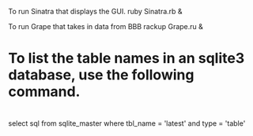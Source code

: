 To run Sinatra that displays the GUI.
	ruby Sinatra.rb &

To run Grape that takes in data from BBB
	rackup Grape.ru &

# 
# To list the table names in an sqlite3 database, use the following command.
#
select sql from sqlite_master where tbl_name = 'latest' and type = 'table'
